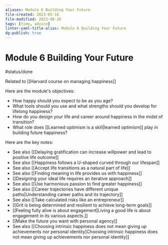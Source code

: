 ```yaml
---
aliases: Module 6 Building Your Future
file-created: 2023-05-16
file-modified: 2023-08-26
tags: [time, advice]
linter-yaml-title-alias: Module 6 Building Your Future
dg-publish: true
---
```


# Module 6 Building Your Future

#status/done 

Related to [[Harvard course on managing happiness]]

Here are the module's objectives:
- How happy should you expect to be as you age?
- What tools should you use and what strengths should you develop for lifelong happiness?
- How do you design your life and career around happiness in the midst of transition?
- What role does [[Learned optimism is a skill|learned optimism]] play in building future happiness?

Here are the key notes:

- See also [[Delaying gratification can increase willpower and lead to positive life outcome]]
- See also [[Happiness follows a U-shaped curved through our lifespan]]
- See also [[Accept life transitions as a natural part of life]]
- See also [[Finding meaning in life provides us with happiness]]
- [[Designing your ideal life requires an iterative approach]]
- See also [[Use harmonious passion to find greater happiness]]
- See also [[Career trajectories have different unique paths|Understanding career paths and its trajectory]]
- See also [[Take calculated risks like an entrepreneur]]
- [[Grit is being determined and resilient to achieve long-term goals]]
- [[Feeling fully alive is about engagement|Living a good life is about engagement in its various aspects.]]
- [[Make the future you want with personal agency]]
- See also [[Choosing intrinsic happiness does not mean giving up achievements nor personal identity|Choosing intrinsic happiness does not mean giving up achievements nor personal identity]]
